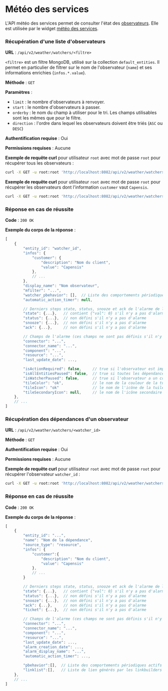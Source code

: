 # Météo des services

L'API météo des services permet de consulter l'état des
[observateurs](../../guide-administration/moteurs/moteur-watcher.md). Elle est utilisée par le widget [météo des services](../../guide-utilisation/interface/widgets/index.md#meteo-de-services).

### Récupération d'une liste d'observateurs

**URL** : `/api/v2/weather/watchers/<filtre>`

`<filtre>` est un filtre MongoDB, utilisé sur la collection `default_entities`. Il permet en particulier de filtrer sur le nom de l'observateur (`name`) et ses informations enrichies (`infos.*.value`).

**Méthode** : `GET`

**Paramètres** :

 - `limit` : le nombre d'observateurs à renvoyer.
 - `start` : le nombre d'observateurs à passer.
 - `orderby` : le nom du champ à utiliser pour le tri. Les champs utilisables
   sont les mêmes que pour le filtre.
 - `direction` : l'ordre dans lequel les observateurs doivent être triés (`ASC` ou
   `DESC`)

**Authentification requise** : Oui

**Permissions requises** : Aucune

**Exemple de requête curl** pour utilisateur `root` avec mot de passe `root` pour récupérer tous les observateurs :

```sh
curl -X GET -u root:root 'http://localhost:8082/api/v2/weather/watchers/\{\}'
```

**Exemple de requête curl** pour utilisateur `root` avec mot de passe `root` pour récupérer les observateurs dont l'information `customer` vaut `Capensis`.

```sh
curl -X GET -u root:root 'http://localhost:8082/api/v2/weather/watchers/\{"infos.customer.value":"Capensis"\}'
```

### Réponse en cas de réussite

**Code** : `200 OK`

**Exemple du corps de la réponse** :

```javascript
[
    {
        "entity_id": "watcher_id",
        "infos": {
            "customer": {
                "description": "Nom du client",
                "value": "Capensis"
            },
            // ...
        },
        "display_name": "Nom observateur",
        "mfilter": "...",
        "watcher_pbehavior": [],  // Liste des comportements périodiques actifs sur l'observateur
        "automatic_action_timer": null,

        // Derniers steps state, status, snooze et ack de l'alarme de l'observateur
        "state": {...},   // contient {"val": 0} s'il n'y a pas d'alarme
        "status": {...},  // non défini s'il n'y a pas d'alarme
        "snooze": {...},  // non défini s'il n'y a pas d'alarme
        "ack": {...},     // non défini s'il n'y a pas d'alarme

        // Champs de l'alarme (ces champs ne sont pas définis s'il n'y a pas d'alarme)
        "connector": "...",
        "connector_name": "...",
        "component": "...",
        "resource": "...",
        "last_update_date": ...,

        "isActionRequired": false,     // true si l'observateur est impacté par une alarme non-acquittée
        "isAllEntitiesPaused": false,  // true si toutes les dépendances ont un comportement périodique actif
        "isWatcherPaused": false,      // true si l'observateur a un comportement périodique actif
        "tileColor": "ok",             // le nom de la couleur de la tuile : pause, ok, minor, major ou critical
        "tileIcon": "ok"               // le nom de l'icône de la tuile : pause, maintenance, unmonitored, ok, minor, major ou critical
        "tileSecondaryIcon": null,     // le nom de l'icône secondaire de la tuile : pause, maintenance ou unmonitored
    },
    // ...
]
```

### Récupération des dépendances d'un observateur

**URL** : `/api/v2/weather/watchers/<watcher_id>`

**Méthode** : `GET`

**Authentification requise** : Oui

**Permissions requises** : Aucune

**Exemple de requête curl** pour utilisateur `root` avec mot de passe `root` pour récupérer l'observateur `watcher_id` :

```sh
curl -X GET -u root:root 'http://localhost:8082/api/v2/weather/watchers/watcher_id'
```

### Réponse en cas de réussite

**Code** : `200 OK`

**Exemple du corps de la réponse** :

```javascript
[
    {
        "entity_id": "...",
        "name": "Nom de la dépendance",
        "source_type": "resource",
        "infos": {
            "customer":{
                "description": "Nom du client",
                "value": "Capensis"
            },
            // ...
        }

        // Derniers steps state, status, snooze et ack de l'alarme de la dépendance
        "state": {...},   // contient {"val": 0} s'il n'y a pas d'alarme
        "status": {...},  // non défini s'il n'y a pas d'alarme
        "snooze": {...},  // non défini s'il n'y a pas d'alarme
        "ack": {...},     // non défini s'il n'y a pas d'alarme
        "ticket": {...},  // non défini s'il n'y a pas d'alarme

        // Champs de l'alarme (ces champs ne sont pas définis s'il n'y a pas d'alarme)
        "connector": "...",
        "connector_name": "...",
        "component": "...",
        "resource": "...",
        "last_update_date": ...,
        "alarm_creation_date": ...,
        "alarm_display_name": "...",
        "automatic_action_timer": ...,

        "pbehavior":[],  // Liste des comportements périodiques actifs sur l'entité
        "linklist":[],   // Liste de lien générés par les linkbuilders
    },
    // ...
]
```

